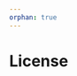 ```yaml
---
orphan: true
---
```


# License

```{include} ../LICENSE

```
                                                                                                                                                                                                                